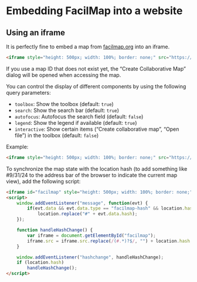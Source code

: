 Embedding FacilMap into a website
=================================

Using an iframe
---------------

It is perfectly fine to embed a map from [facilmap.org](https://facilmap.org/) into an iframe.

```html
<iframe style="height: 500px; width: 100%; border: none;" src="https://facilmap.org/mymap"></iframe>
```

If you use a map ID that does not exist yet, the “Create Collaborative Map” dialog will be opened when accessing the
map.

You can control the display of different components by using the following query parameters:

* `toolbox`: Show the toolbox (default: `true`)
* `search`: Show the search bar (default: `true`)
* `autofocus`: Autofocus the search field (default: `false`)
* `legend`: Show the legend if available (default: `true`)
* `interactive`: Show certain items (“Create collaborative map”, “Open file”) in the toolbox (default: `false`)

Example:

```html
<iframe style="height: 500px; width: 100%; border: none;" src="https://facilmap.org/mymap?search=false&amp;toolbox=false"></iframe>
```

To synchronize the map state with the location hash (to add something like #9/31/24 to the address bar of the browser to indicate the current map view), add the following script:

```html
<iframe id="facilmap" style="height: 500px; width: 100%; border: none;" src="https://facilmap.org/mymap"></iframe>
<script>
	window.addEventListener("message", function(evt) {
		if(evt.data && evt.data.type == "facilmap-hash" && location.hash != "#" + evt.data.hash)
			location.replace("#" + evt.data.hash);
	});

	function handleHashChange() {
		var iframe = document.getElementById("facilmap");
		iframe.src = iframe.src.replace(/(#.*)?$/, "") + location.hash;
	}

	window.addEventListener("hashchange", handleHashChange);
	if (location.hash)
		handleHashChange();
</script>
```
